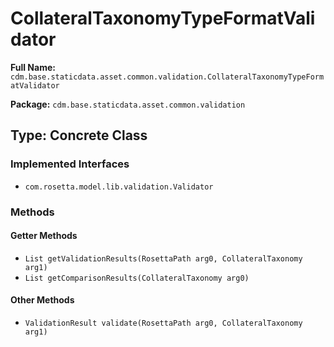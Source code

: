 # CollateralTaxonomyTypeFormatValidator

**Full Name:** `cdm.base.staticdata.asset.common.validation.CollateralTaxonomyTypeFormatValidator`

**Package:** `cdm.base.staticdata.asset.common.validation`

## Type: Concrete Class

### Implemented Interfaces

- `com.rosetta.model.lib.validation.Validator`

### Methods

#### Getter Methods

- `List getValidationResults(RosettaPath arg0, CollateralTaxonomy arg1)`
- `List getComparisonResults(CollateralTaxonomy arg0)`

#### Other Methods

- `ValidationResult validate(RosettaPath arg0, CollateralTaxonomy arg1)`

